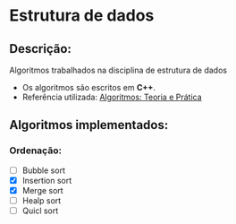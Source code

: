 # Estrutura de dados

## Descrição:
Algoritmos trabalhados na disciplina de estrutura de dados

- Os algoritmos são escritos em **C++**.
- Referência utilizada:
    [Algoritmos: Teoria e Prática](https://www.amazon.com.br/Algoritmos-Teoria-Prática-Thomas-Cormen/dp/8535236996/ref=sr_1_1?adgrpid=56644501821&gclid=CjwKCAjw4871BRAjEiwAbxXi2_mqMkwAcqD4dv1zQYmF1lt6LcUEOnq4AudJvRV29cO_1UIC5yQj1BoC2OYQAvD_BwE&hvadid=326935150226&hvdev=c&hvlocphy=1001538&hvnetw=g&hvqmt=b&hvrand=9251659133620554871&hvtargid=kwd-298927799900&hydadcr=5623_10696871&keywords=thomas+cormen&qid=1588863795&sr=8-1)

## Algoritmos implementados:
### Ordenação:
    
  - [ ] Bubble sort
  - [x] Insertion sort
  - [x] Merge sort
  - [ ] Healp sort
  - [ ] Quicl sort
